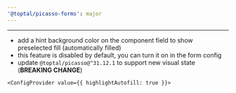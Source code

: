 ```yaml
---
'@toptal/picasso-forms': major
---
```


---

- add a hint background color on the component field to show preselected fill (automatically filled)
- this feature is disabled by default, you can turn it on in the form config
- update `@toptal/picasso@^31.12.1` to support new visual state (**BREAKING CHANGE**)

```
<ConfigProvider value={{ highlightAutofill: true }}>
```

